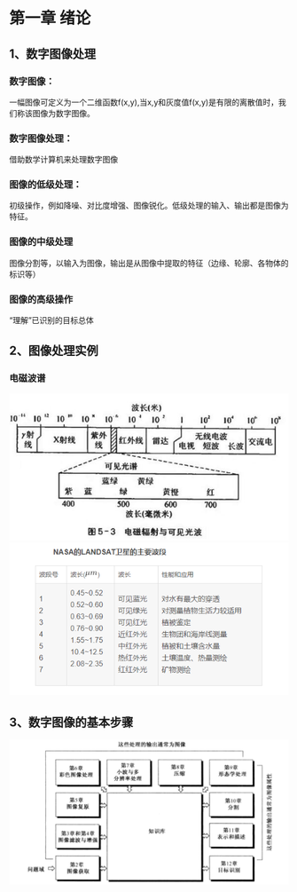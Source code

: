 # 第一章 绪论
## 1、数字图像处理
### 数字图像：
一幅图像可定义为一个二维函数f(x,y),当x,y和灰度值f(x,y)是有限的离散值时，我们称该图像为数字图像。
### 数字图像处理：
借助数学计算机来处理数字图像
### 图像的低级处理：
初级操作，例如降噪、对比度增强、图像锐化。低级处理的输入、输出都是图像为特征。
### 图像的中级处理
图像分割等，以输入为图像，输出是从图像中提取的特征（边缘、轮廓、各物体的标识等）
### 图像的高级操作
“理解”已识别的目标总体
## 2、图像处理实例
### 电磁波谱
![avatar](../src/diancibopu.jpg)
![avatar](../src/boduan.png)
## 3、数字图像的基本步骤
![avatar](../src/1-3.png)
